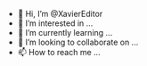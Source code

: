 - 👋 Hi, I’m @XavierEditor
- 👀 I’m interested in ...
- 🌱 I’m currently learning ...
- 💞️ I’m looking to collaborate on ...
- 📫 How to reach me ...

<!---
XavierEditor/XavierEditor is a ✨ special ✨ repository because its `README.md` (this file) appears on your GitHub profile.
You can click the Preview link to take a look at your changes.
--->
